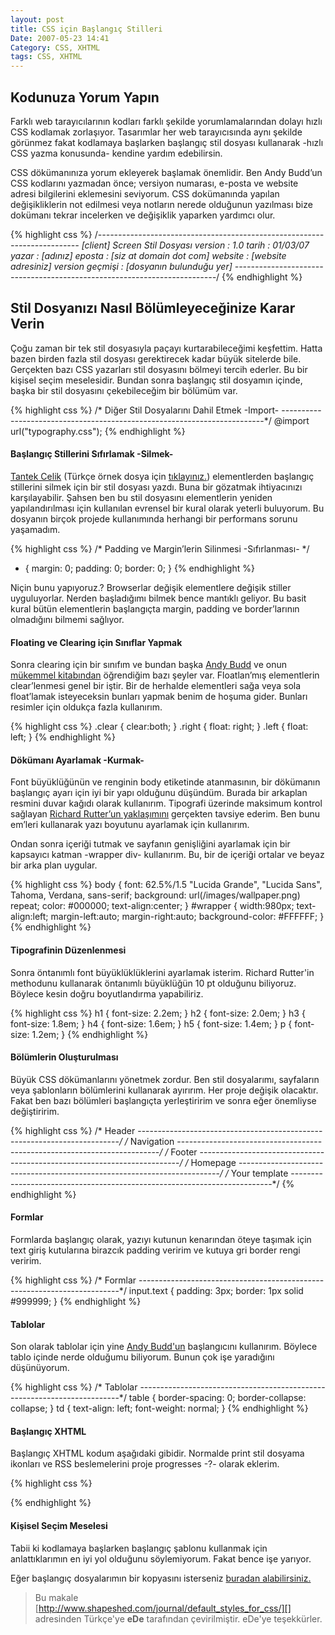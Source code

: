 ```yaml
---
layout: post
title: CSS için Başlangıç Stilleri
Date: 2007-05-23 14:41
Category: CSS, XHTML
tags: CSS, XHTML
---
```


## Kodunuza Yorum Yapın

Farklı web tarayıcılarının kodları farklı şekilde yorumlamalarından
dolayı hızlı CSS kodlamak zorlaşıyor. Tasarımlar her web tarayıcısında
aynı şekilde görünmez fakat kodlamaya başlarken başlangıç stil dosyası
kullanarak -hızlı CSS yazma konusunda- kendine yardım edebilirsin.


CSS dökümanınıza yorum ekleyerek başlamak önemlidir. Ben Andy Budd’un
CSS kodlarını yazmadan önce; versiyon numarası, e-posta ve website
adresi bilgilerini eklemesini seviyorum. CSS dokümanında yapılan
değişikliklerin not edilmesi veya notların nerede olduğunun yazılması
bize dokümanı tekrar incelerken ve değişiklik yaparken yardımcı olur.

{% highlight css %}
/*-------------------------------------------------------------------------
[client] Screen Stil Dosyası
version : 1.0
tarih : 01/03/07
yazar : [adınız]
eposta : [siz at domain dot com]
website : [website adresiniz]
version geçmişi : [dosyanın bulunduğu yer]
-------------------------------------------------------------------------*/
{% endhighlight %}

## Stil Dosyanızı Nasıl Bölümleyeceğinize Karar Verin

Çoğu zaman bir tek stil dosyasıyla paçayı kurtarabileceğimi keşfettim.
Hatta bazen birden fazla stil dosyası gerektirecek kadar büyük sitelerde
bile. Gerçekten bazı CSS yazarları stil dosyasını bölmeyi tercih
ederler. Bu bir kişisel seçim meselesidir. Bundan sonra başlangıç stil
dosyamın içinde, başka bir stil dosyasını çekebileceğim bir bölümüm var.

{% highlight css %}
/* Diğer Stil Dosyalarını Dahil Etmek -Import-
-------------------------------------------------------------------------*/
@import url("typography.css");
{% endhighlight %}

#### **Başlangıç Stillerini Sıfırlamak -Silmek-**

[Tantek Celik][] (Türkçe örnek dosya için [tıklayınız.][]) elementlerden
başlangıç stillerini silmek için bir stil dosyası yazdı. Buna bir
gözatmak ihtiyacınızı karşılayabilir. Şahsen ben bu stil dosyasını
elementlerin yeniden yapılandırılması için kullanılan evrensel bir kural
olarak yeterli buluyorum. Bu dosyanın birçok projede kullanımında
herhangi bir performans sorunu yaşamadım.

{% highlight css %}
/* Padding ve Margin’lerin Silinmesi -Sıfırlanması- */
* {
  margin: 0;
  padding: 0;
  border: 0;
}
{% endhighlight %}

Niçin bunu yapıyoruz.? Browserlar değişik elementlere değişik stiller
uyguluyorlar. Nerden başladığımı bilmek bence mantıklı geliyor. Bu basit
kural bütün elementlerin başlangıçta margin, padding ve border’larının
olmadığını bilmemi sağlıyor.

#### **Floating ve Clearing için Sınıflar Yapmak**

Sonra clearing için bir sınıfım ve bundan başka [Andy Budd][] ve onun
[mükemmel kitabından][] öğrendiğim bazı şeyler var. Floatlan’mış
elementlerin clear’lenmesi genel bir iştir. Bir de herhalde elementleri
sağa veya sola float’lamak isteyeceksin bunları yapmak benim de hoşuma
gider. Bunları resimler için oldukça fazla kullanırım.

{% highlight css %}
.clear {
  clear:both;
}
.right {
  float: right;
}
.left {
  float: left;
}
{% endhighlight %}

#### **Dökümanı Ayarlamak -Kurmak-**

Font büyüklüğünün ve renginin body etiketinde atanmasının, bir dökümanın
başlangıç ayarı için iyi bir yapı olduğunu düşündüm. Burada bir arkaplan
resmini duvar kağıdı olarak kullanırım. Tipografi üzerinde maksimum
kontrol sağlayan [Richard Rutter’un yaklaşımını][] gerçekten tavsiye
ederim. Ben bunu em’leri kullanarak yazı boyutunu ayarlamak için
kullanırım.

Ondan sonra içeriği tutmak ve sayfanın genişliğini ayarlamak için bir
kapsayıcı katman -wrapper div- kullanırım. Bu, bir de içeriği ortalar ve
beyaz bir arka plan uygular.

{% highlight css %}
body {
  font: 62.5%/1.5 "Lucida Grande", "Lucida Sans", Tahoma, Verdana,
  sans-serif;
  background: url(/images/wallpaper.png) repeat;
  color: #000000;
  text-align:center;
}
#wrapper {
  width:980px;
  text-align:left;
  margin-left:auto;
  margin-right:auto;
  background-color: #FFFFFF;
}
{% endhighlight %}

#### **Tipografinin Düzenlenmesi**

Sonra öntanımlı font büyüklüklüklerini ayarlamak isterim. Richard
Rutter'in methodunu kullanarak öntanımlı büyüklüğün 10 pt olduğunu
biliyoruz. Böylece kesin doğru boyutlandırma yapabiliriz.

{% highlight css %}
h1 {
  font-size: 2.2em;
}
h2 {
  font-size: 2.0em;
}
h3 {
  font-size: 1.8em;
}
h4 {
  font-size: 1.6em;
}
h5 {
  font-size: 1.4em;
}
p {
  font-size: 1.2em;
}
{% endhighlight %}

#### **Bölümlerin Oluşturulması**

Büyük CSS dökümanlarını yönetmek zordur. Ben stil dosyalarımı,
sayfaların veya şablonların bölümlerini kullanarak ayırırım. Her proje
değişik olacaktır. Fakat ben bazı bölümleri başlangıçta yerleştiririm ve
sonra eğer önemliyse değiştiririm.

{% highlight css %}
/* Header
-------------------------------------------------------------------------*/
/* Navigation
-------------------------------------------------------------------------*/
/* Footer
-------------------------------------------------------------------------*/
/* Homepage
-------------------------------------------------------------------------*/
/* Your template
-------------------------------------------------------------------------*/
{% endhighlight %}

#### **Formlar**

Formlarda başlangıç olarak, yazıyı kutunun kenarından öteye taşımak için
text giriş kutularına birazcık padding veririm ve kutuya gri border
rengi veririm.

{% highlight css %}
/* Formlar
-------------------------------------------------------------------------*/
input.text {
  padding: 3px;
  border: 1px solid #999999;
}
{% endhighlight %}

#### **Tablolar**

Son olarak tablolar için yine [Andy Budd'un][] başlangıcını kullanırım.
Böylece tablo içinde nerde olduğumu biliyorum. Bunun çok işe yaradığını
düşünüyorum.

{% highlight css %}
/* Tablolar
-------------------------------------------------------------------------*/
table {
  border-spacing: 0;
  border-collapse: collapse;
}
td {
  text-align: left;
  font-weight: normal;
}
{% endhighlight %}

#### **Başlangıç XHTML**

Başlangıç XHTML kodum aşağıdaki gibidir. Normalde print stil dosyama
ikonları ve RSS beslemelerini proje progresses -?- olarak eklerim.

{% highlight css %}
<!DOCTYPE html PUBLIC "-//W3C//DTD XHTML 1.1//EN"
"http://www.w3.org/TR/xhtml11/DTD/xhtml11.dtd">
<html xmlns="http://www.w3.org/1999/xhtml" >
<head>
<title>Sayfa Başlığı Buraya</title>
<style type="text/css" media="screen">@import
"/css/screen.css";</style>
<meta name="DC.title" content="Başlık buraya" />
<meta name="DC.subject" content="Anahtar kelimeler buraya" />
<meta name="DC.description" content="Tanım buraya" />
<meta name="DC.format" content="text/html" />
<meta name="DC.publisher" content="Yayımcı buraya" />
<meta name="DC.language" content="en" />
<meta http-equiv="Content-Type" content="text/html;charset=UTF-8"
/>
</head>
<body>
<div id="wrapper">
</div>
</body>
</html>
{% endhighlight %}

#### **Kişisel Seçim Meselesi**

Tabii ki kodlamaya başlarken başlangıç şablonu kullanmak için
anlattıklarımın en iyi yol olduğunu söylemiyorum. Fakat bence işe
yarıyor.

Eğer başlangıç dosyalarımın bir kopyasını isterseniz [buradan alabilirsiniz.][]

> Bu makale
> [http://www.shapeshed.com/journal/default_styles_for_css/][]
> adresinden Türkçe'ye **eDe** tarafından çevirilmiştir. eDe'ye
> teşekkürler.


  [Tantek Celik]: http://tantek.com/log/2004/undohtml.css
  [tıklayınız.]: /dokumanlar/duzenlenen%20tantek.css
  [Andy Budd]: http://www.shapeshed.com/journal/default_styles_for_css/www.andybudd.com/
  [mükemmel kitabından]: http://www.cssmastery.com/
  [Richard Rutter’un yaklaşımını]: http://clagnut.com/blog/348/
  [Andy Budd'un]: http://www.andybudd.com/
  [buradan alabilirsiniz.]: http://www.shapeshed.com/downloads/default_css.zip
  [http://www.shapeshed.com/journal/default_styles_for_css/]: http://www.shapeshed.com/journal/default_styles_for_css/
